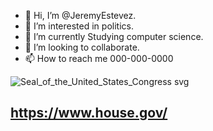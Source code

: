 - 👋 Hi, I’m @JeremyEstevez.
- 👀 I’m interested in politics.
- 🌱 I’m currently Studying computer science.
- 💞️ I’m looking to collaborate.
- 📫 How to reach me 000-000-0000


![Seal_of_the_United_States_Congress svg](https://github.com/JeremyEstevez/JeremyEstevez/assets/145026257/270543d6-674a-48e7-bb9b-ed1627bcdf1d)

https://www.house.gov/
--------------------------------------------------------------------------------------------------------------------------------------------------------------------------------

